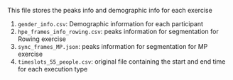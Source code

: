 This file stores the peaks info and demographic info for each exercise

1. `gender_info.csv`: Demographic information for each participant
2. `hpe_frames_info_rowing.csv`: peaks information for segmentation for Rowing exercise
3. `sync_frames_MP.json`: peaks information for segmentation for MP exercise
4. `timeslots_55_people.csv`: original file containing the start and end time for each execution type 